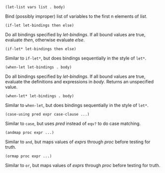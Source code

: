`(let-list vars list . body)`

Bind (possibly improper) list of variables to the first n elements of *list*.

`(if-let let-bindings then else)`

Do all bindings specified by *let-bindings*.  If all bound values are true,
evaluate *then*, otherwise evaluate *else*.

`(if-let* let-bindings then else)`

Similar to `if-let*`, but does bindings sequentially in the style of `let*`.

`(when-let let-bindings . body)`

Do all bindings specified by *let-bindings*.  If all bound values are true,
evaluate the definitions and expressions in *body*.  Returns an unspecified value.

`(when-let* let-bindings . body)`

Similar to `when-let`, but does bindings sequentially in the style of `let*`.

`(case-using pred expr case-clause ...)`

Similar to `case`, but uses *pred* instead of `eqv?` to do case matching.

`(andmap proc expr ...)`

Similar to `and`, but maps values of *exprs* through *proc* before testing for truth.

`(ormap proc expr ...)`

Similar to `or`, but maps values of *exprs* through *proc* before testing for truth.


